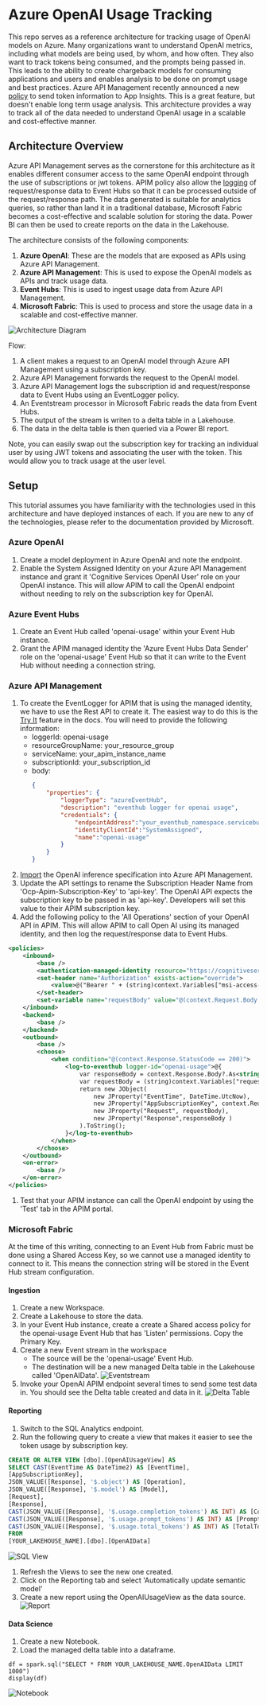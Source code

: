 # Azure OpenAI Usage Tracking

This repo serves as a reference architecture for tracking usage of OpenAI models on Azure. Many organizations want to understand OpenAI metrics, including what models are being used, by whom, and how often.  They also want to track tokens being consumed, and the prompts being passed in.  This leads to the ability to create chargeback models for consuming applications and users and enables analysis to be done on prompt usage and best practices.  Azure API Management recently announced a new [policy](https://learn.microsoft.com/azure/api-management/azure-openai-emit-token-metric-policy) to send token information to App Insights.  This is a great feature, but doesn't enable long term usage analysis.  This architecture provides a way to track all of the data needed to understand OpenAI usage in a scalable and cost-effective manner.

## Architecture Overview

Azure API Management serves as the cornerstone for this architecture as it enables different consumer access to the same OpenAI endpoint through the use of subscriptions or jwt tokens.  APIM policy also allow the [logging](https://learn.microsoft.com/azure/api-management/api-management-howto-log-event-hubs) of request/response data to Event Hubs so that it can be processed outside of the request/response path.  The data generated is suitable for analytics queries, so rather than land it in a traditional database, Microsoft Fabric becomes a cost-effective and scalable solution for storing the data.  Power BI can then be used to create reports on the data in the Lakehouse. 

The architecture consists of the following components:

1. **Azure OpenAI**: These are the models that are exposed as APIs using Azure API Management. 
1. **Azure API Management**: This is used to expose the OpenAI models as APIs and track usage data.
1. **Event Hubs**: This is used to ingest usage data from Azure API Management.
1. **Microsoft Fabric**: This is used to process and store the usage data in a scalable and cost-effective manner.

![Architecture Diagram](/images/architecture.png)

Flow:
1. A client makes a request to an OpenAI model through Azure API Management using a subscription key.
1. Azure API Management forwards the request to the OpenAI model.
1. Azure API Management logs the subscription id and request/response data to Event Hubs using an EventLogger policy.
1. An Eventstream processor in Microsoft Fabric reads the data from Event Hubs.
1. The output of the stream is writen to a delta table in a Lakehouse.
1. The data in the delta table is then queried via a Power BI report.

Note, you can easily swap out the subscription key for tracking an individual user by using JWT tokens and associating the user with the token.  This would allow you to track usage at the user level.

## Setup

This tutorial assumes you have familiarity with the technologies used in this architecture and have deployed instances of each. If you are new to any of the technologies, please refer to the documentation provided by Microsoft.

### Azure OpenAI
1. Create a model deployment in Azure OpenAI and note the endpoint.
1. Enable the System Assigned Identity on your Azure API Management instance and grant it 'Cognitive Services OpenAI User' role on your OpenAI instance.  This will allow APIM to call the OpenAI endpoint without needing to rely on the subscription key for OpenAI.

### Azure Event Hubs
1. Create an Event Hub called 'openai-usage' within your Event Hub instance.
1. Grant the APIM managed identity the 'Azure Event Hubs Data Sender' role on the 'openai-usage' Event Hub so that it can write to the Event Hub without needing a connection string.

### Azure API Management
1. To create the EventLogger for APIM that is using the managed identity, we have to use the Rest API to create it.  The easiest way to do this is the [Try It](https://learn.microsoft.com/en-us/rest/api/apimanagement/logger/create-or-update?view=rest-apimanagement-2022-08-01&tabs=HTTP#code-try-0) feature in the docs.  You will need to provide the following information:
    - loggerId: openai-usage
    - resourceGroupName: your_resource_group
    - serviceName: your_apim_instance_name
    - subscriptionId: your_subscription_id
    - body:
        ```json
        {
            "properties": {
                "loggerType": "azureEventHub",
                "description": "eventhub logger for openai usage",
                "credentials": {
                    "endpointAddress":"your_eventhub_namespace.servicebus.windows.net",
                    "identityClientId":"SystemAssigned",
                    "name":"openai-usage"
                }
            }
        }
        ```
1. [Import](https://learn.microsoft.com/azure/api-management/azure-openai-api-from-specification) the OpenAI inference specification into Azure API Management.
1. Update the API settings to rename the Subscription Header Name from 'Ocp-Apim-Subscription-Key' to 'api-key'.  The OpenAI API expects the subscription key to be passed in as 'api-key'.  Developers will set this value to their APIM subscription key.
1. Add the following policy to the 'All Operations' section of your OpenAI API in APIM.  This will allow APIM to call Open AI using its managed identity, and then log the request/response data to Event Hubs.
```xml
<policies>
    <inbound>
        <base />
        <authentication-managed-identity resource="https://cognitiveservices.azure.com" output-token-variable-name="msi-access-token" ignore-error="false" />
        <set-header name="Authorization" exists-action="override">
            <value>@("Bearer " + (string)context.Variables["msi-access-token"])</value>
        </set-header>
        <set-variable name="requestBody" value="@(context.Request.Body.As<string>(preserveContent: true))" />
    </inbound>
    <backend>
        <base />
    </backend>
    <outbound>
        <base />
        <choose>
            <when condition="@(context.Response.StatusCode == 200)">
                <log-to-eventhub logger-id="openai-usage">@{
                    var responseBody = context.Response.Body?.As<string>(true);
                    var requestBody = (string)context.Variables["requestBody"];             
                    return new JObject(
                        new JProperty("EventTime", DateTime.UtcNow),
                        new JProperty("AppSubscriptionKey", context.Request.Headers.GetValueOrDefault("api-key",string.Empty)),                     
                        new JProperty("Request", requestBody),
                        new JProperty("Response",responseBody )  
                    ).ToString();
                }</log-to-eventhub>
            </when>
        </choose>
    </outbound>
    <on-error>
        <base />
    </on-error>
</policies>
```
1. Test that your APIM instance can call the OpenAI endpoint by using the 'Test' tab in the APIM portal.

### Microsoft Fabric

At the time of this writing, connecting to an Event Hub from Fabric must be done using a Shared Access Key, so we cannot use a managed identity to connect to it.  This means the connection string will be stored in the Event Hub stream configuration.

#### Ingestion

1. Create a new Workspace.
1. Create a Lakehouse to store the data.
1. In your Event Hub instance, create a create a Shared access policy for the openai-usage Event Hub that has 'Listen' permissions.  Copy the Primary Key.
1. Create a new Event stream in the workspace
    - The source will be the 'openai-usage' Event Hub.
    - The destination will be a new managed Delta table in the Lakehouse called 'OpenAIData'.
    ![Eventstream](/images/eventstream.png)
1. Invoke your OpenAI APIM endpoint several times to send some test data in.  You should see the Delta table created and data in it.
    ![Delta Table](/images/deltatable.png)

#### Reporting

1. Switch to the SQL Analytics endpoint.
1. Run the following query to create a view that makes it easier to see the token usage by subscription key.
```sql
CREATE OR ALTER VIEW [dbo].[OpenAIUsageView] AS
SELECT CAST(EventTime AS DateTime2) AS [EventTime],
[AppSubscriptionKey],
JSON_VALUE([Response], '$.object') AS [Operation],
JSON_VALUE([Response], '$.model') AS [Model],
[Request], 
[Response],
CAST(JSON_VALUE([Response], '$.usage.completion_tokens') AS INT) AS [CompletionTokens],
CAST(JSON_VALUE([Response], '$.usage.prompt_tokens') AS INT) AS [PromptTokens],
CAST(JSON_VALUE([Response], '$.usage.total_tokens') AS INT) AS [TotalTokens]
FROM 
[YOUR_LAKEHOUSE_NAME].[dbo].[OpenAIData]
```
![SQL View](/images/sqlview.png)
1. Refresh the Views to see the new one created.
1. Click on the Reporting tab and select 'Automatically update semantic model'
1. Create a new report using the OpenAIUsageView as the data source.
![Report](/images/report.png)

#### Data Science

1. Create a new Notebook.
1. Load the managed delta table into a dataframe.
```pyspark
df = spark.sql("SELECT * FROM YOUR_LAKEHOUSE_NAME.OpenAIData LIMIT 1000")
display(df)
```
![Notebook](/images/notebook.png)

